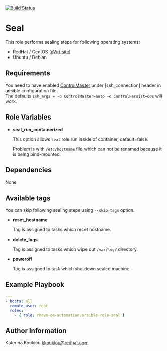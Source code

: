 [![Build Status](https://travis-ci.org/rhevm-qe-automation/ansible-role-seal.svg?branch=master)](https://travis-ci.org/rhevm-qe-automation/ansible-role-seal)

Seal
====

This role performs sealing steps for following operating systems:

* RedHat / CentOS  ([oVirt site](http://www.ovirt.org/documentation/how-to/virtual-machines/sealing-linux-vm/))
* Ubuntu / Debian

Requirements
------------

You need to have enabled [ControlMaster](http://docs.ansible.com/ansible/latest/intro_configuration.html#openssh-specific-settings)
under [ssh_connection] header in ansible configuration file.  
The defaults `ssh_args = -o ControlMaster=auto -o ControlPersist=60s` will work.

Role Variables
--------------

* **seal\_run\_containerized**

  This option allows `seal` role run inside of container, default=false.

  Problem is with `/etc/hostname` file which can not be renamed because it
  is being bind-mounted.

Dependencies
------------

None

Available tags
--------------

You can skip following sealing steps using `--skip-tags` option.

* **reset\_hostname**

  Tag is assigned to tasks which reset hostname.

* **delete\_logs**

  Tag is assigned to tasks which wipe out `/var/log/` directory.

* **poweroff**

  Tag is assigned to task which shutdown sealed machine.

Example Playbook
----------------

```yaml
---
- hosts: all
  remote_user: root
  roles:
    - { role: rhevm-qe-automation.ansible-role-seal }
```

Author Information
------------------

Katerina Koukiou
kkoukiou@redhat.com
